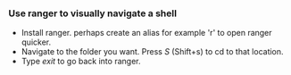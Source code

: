 ### Use ranger to visually navigate a shell
* Install ranger. perhaps create an alias for example 'r' to open ranger quicker.
* Navigate to the folder you want. Press *S* (Shift+s) to cd to that location.
* Type *exit* to go back into ranger. 
